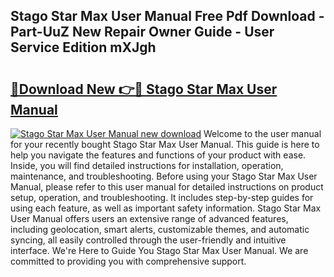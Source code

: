 ## Stago Star Max User Manual Free Pdf Download - Part-UuZ New Repair Owner Guide - User Service Edition mXJgh

# <h2><a href="http://cf2994.oget.top/?id=Stago+Star+Max+User+Manual">🔗Download New 👉🔴 Stago Star Max User Manual</a></h2>

[![Stago Star Max User Manual new download](https://i.imgur.com/5g1atiW.png)](http://cf2994.oget.top/?id=Stago+Star+Max+User+Manual)
Welcome to the user manual for your recently bought Stago Star Max User Manual. This guide is here to help you navigate the features and functions of your product with ease. Inside, you will find detailed instructions for installation, operation, maintenance, and troubleshooting. Before using your Stago Star Max User Manual, please refer to this user manual for detailed instructions on product setup, operation, and troubleshooting. It includes step-by-step guides for using each feature, as well as important safety information. Stago Star Max User Manual offers users an extensive range of advanced features, including geolocation, smart alerts, customizable themes, and automatic syncing, all easily controlled through the user-friendly and intuitive interface. We're Here to Guide You Stago Star Max User Manual. We are committed to providing you with comprehensive support.
